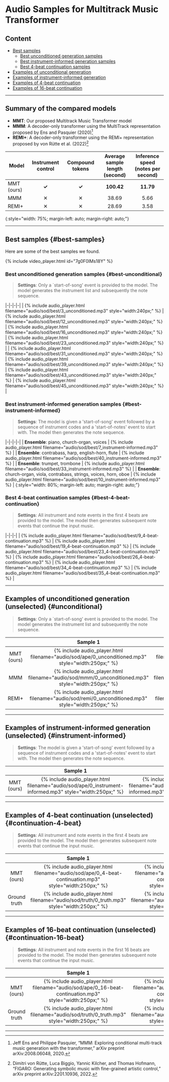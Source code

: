 # Audio Samples for Multitrack Music Transformer

## Content

- [Best samples](#best-samples)
  - [Best unconditioned generation samples](#best-unconditional)
  - [Best instrument-informed generation samples](#best-instrument-informed)
  - [Best 4-beat continuation samples](#best-4-beat-continuation)
- [Examples of unconditional generation](#unconditional)
- [Examples of instrument-informed generation](#instrument-informed)
- [Examples of 4-beat continuation](#continuation-4-beat)
- [Examples of 16-beat continuation](#continuation-16-beat)

---

## Summary of the compared models

- __MMT__: Our proposed Multitrack Music Transformer model
- __MMM__: A decoder-only transformer using the MultiTrack representation proposed by Ens and Pasquier (2020)[^ens2020]
- __REMI+__: A decoder-only transformer using the REMI+ representation proposed by von Rütte et al. (2022)[^vonrutte2022]

| Model | Instrument control | Compound tokens | Average sample length<br>(second) | Inference speed<br>(notes per second) |
|-|:-:|:-:|:-:|:-:|
| MMT (ours) | __✓__ | __✓__ | __100.42__ | __11.79__ |
| MMM | ✕ | ✕ | 38.69 | 5.66 |
| REMI+ | ✕ | ✕ | 28.69 | 3.58 |
{:style="width: 75%; margin-left: auto; margin-right: auto;"}

[^ens2020]: Jeff Ens and Philippe Pasquier, “MMM: Exploring conditional multi-track music generation with the transformer,” arXiv preprint arXiv:2008.06048, 2020.
[^vonrutte2022]: Dimitri von Rütte, Luca Biggio, Yannic Kilcher, and Thomas Hofmann, “FIGARO: Generating symbolic music with fine-grained artistic control,” arXiv preprint arXiv:2201.10936, 2022.

---

## Best samples {#best-samples}

Here are some of the best samples we found.

{% include video_player.html id="7g0F0lMs18Y" %}

### Best unconditioned generation samples {#best-unconditional}

> __Settings__: Only a `start-of-song' event is provided to the model. The model generates the instrument list and subsequently the note sequence.

|-|-|-|-|
| {% include audio_player.html filename="audio/sod/best/3_unconditioned.mp3" style="width:240px;" %} | {% include audio_player.html filename="audio/sod/best/12_unconditioned.mp3" style="width:240px;" %} | {% include audio_player.html filename="audio/sod/best/16_unconditioned.mp3" style="width:240px;" %} | {% include audio_player.html filename="audio/sod/best/23_unconditioned.mp3" style="width:240px;" %} |
| {% include audio_player.html filename="audio/sod/best/31_unconditioned.mp3" style="width:240px;" %} | {% include audio_player.html filename="audio/sod/best/39_unconditioned.mp3" style="width:240px;" %} | {% include audio_player.html filename="audio/sod/best/43_unconditioned.mp3" style="width:240px;" %} | {% include audio_player.html filename="audio/sod/best/45_unconditioned.mp3" style="width:240px;" %} |

### Best instrument-informed generation samples {#best-instrument-informed}

> __Settings__: The model is given a 'start-of-song' event followed by a sequence of instrument codes and a 'start-of-notes' event to start with. The model then generates the note sequence.

|-|-|-|-|
| __Ensemble__: piano, church-organ, voices | {% include audio_player.html filename="audio/sod/best/7_instrument-informed.mp3" %} |
| __Ensemble__: contrabass, harp, english-horn, flute | {% include audio_player.html filename="audio/sod/best/40_instrument-informed.mp3" %} |
| __Ensemble__: trumpet, trombone | {% include audio_player.html filename="audio/sod/best/33_instrument-informed.mp3" %} |
| __Ensemble__: church-organ, viola, contrabass, strings, voices, horn, oboe | {% include audio_player.html filename="audio/sod/best/10_instrument-informed.mp3" %} |
{:style="width: 80%; margin-left: auto; margin-right: auto;"}

### Best 4-beat continuation samples {#best-4-beat-continuation}

> __Settings__: All instrument and note events in the first 4 beats are provided to the model. The model then generates subsequent note events that continue the input music.

|-|-|-|
| {% include audio_player.html filename="audio/sod/best/9_4-beat-continuation.mp3" %} | {% include audio_player.html filename="audio/sod/best/19_4-beat-continuation.mp3" %} | {% include audio_player.html filename="audio/sod/best/23_4-beat-continuation.mp3" %}
| {% include audio_player.html filename="audio/sod/best/26_4-beat-continuation.mp3" %} | {% include audio_player.html filename="audio/sod/best/34_4-beat-continuation.mp3" %} | {% include audio_player.html filename="audio/sod/best/35_4-beat-continuation.mp3" %} |

---

## Examples of unconditioned generation (unselected) {#unconditional}

> __Settings__: Only a `start-of-song' event is provided to the model. The model generates the instrument list and subsequently the note sequence.

| | Sample 1 | Sample 2 | Sample 3 |
|:-:|:-:|:-:|:-:|
| MMT (ours) | {% include audio_player.html filename="audio/sod/ape/0_unconditioned.mp3" style="width:250px;" %} | {% include audio_player.html filename="audio/sod/ape/1_unconditioned.mp3" style="width:250px;" %} | {% include audio_player.html filename="audio/sod/ape/2_unconditioned.mp3" style="width:250px;" %} |
| MMM        | {% include audio_player.html filename="audio/sod/mmm/0_unconditioned.mp3" style="width:250px;" %} | {% include audio_player.html filename="audio/sod/mmm/1_unconditioned.mp3" style="width:250px;" %} | {% include audio_player.html filename="audio/sod/mmm/2_unconditioned.mp3" style="width:250px;" %} |
| REMI+      | {% include audio_player.html filename="audio/sod/remi/0_unconditioned.mp3" style="width:250px;" %} | {% include audio_player.html filename="audio/sod/remi/1_unconditioned.mp3" style="width:250px;" %} | {% include audio_player.html filename="audio/sod/remi/3_unconditioned.mp3" style="width:250px;" %} |

---

## Examples of instrument-informed generation (unselected) {#instrument-informed}

> __Settings__: The model is given a 'start-of-song' event followed by a sequence of instrument codes and a 'start-of-notes' event to start with. The model then generates the note sequence.

| | Sample  1 | Sample 2 | Sample 3 |
|:-:|:-:|:-:|:-:|
| MMT (ours) | {% include audio_player.html filename="audio/sod/ape/0_instrument-informed.mp3" style="width:250px;" %} | {% include audio_player.html filename="audio/sod/ape/1_instrument-informed.mp3" style="width:250px;" %} | {% include audio_player.html filename="audio/sod/ape/2_instrument-informed.mp3" style="width:250px;" %} |

---

## Examples of 4-beat continuation (unselected) {#continuation-4-beat}

> __Settings__: All instrument and note events in the first 4 beats are provided to the model. The model then generates subsequent note events that continue the input music.


| | Sample 1 | Sample 2 | Sample 3 |
|:-:|:-:|:-:|:-:|
| MMT (ours) | {% include audio_player.html filename="audio/sod/ape/0_4-beat-continuation.mp3" style="width:250px;" %} | {% include audio_player.html filename="audio/sod/ape/1_4-beat-continuation.mp3" style="width:250px;" %} | {% include audio_player.html filename="audio/sod/ape/2_4-beat-continuation.mp3" style="width:250px;" %} |
| Ground truth | {% include audio_player.html filename="audio/sod/truth/0_truth.mp3" style="width:250px;" %} | {% include audio_player.html filename="audio/sod/truth/1_truth.mp3" style="width:250px;" %} | {% include audio_player.html filename="audio/sod/truth/3_truth.mp3" style="width:250px;" %} |

---

## Examples of 16-beat continuation (unselected) {#continuation-16-beat}

> __Settings__: All instrument and note events in the first 16 beats are provided to the model. The model then generates subsequent note events that continue the input music.


| | Sample 1 | Sample 2 | Sample 3 |
|:-:|:-:|:-:|:-:|
| MMT (ours) | {% include audio_player.html filename="audio/sod/ape/0_16-beat-continuation.mp3" style="width:250px;" %} | {% include audio_player.html filename="audio/sod/ape/1_16-beat-continuation.mp3" style="width:250px;" %} | {% include audio_player.html filename="audio/sod/ape/2_16-beat-continuation.mp3" style="width:250px;" %} |
| Ground truth | {% include audio_player.html filename="audio/sod/truth/0_truth.mp3" style="width:250px;" %} | {% include audio_player.html filename="audio/sod/truth/1_truth.mp3" style="width:250px;" %} | {% include audio_player.html filename="audio/sod/truth/2_truth.mp3" style="width:250px;" %} |

---
